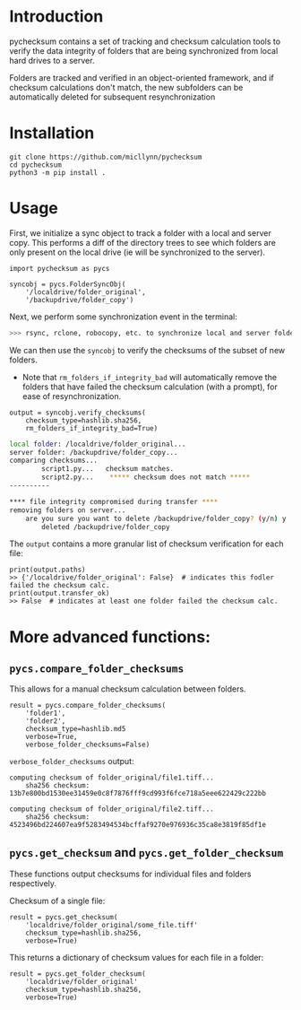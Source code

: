 # Introduction

pychecksum contains a set of tracking and checksum calculation tools to
verify the data integrity of folders that are being synchronized from local
hard drives to a server.

Folders are tracked and verified in an object-oriented framework,
and if checksum calculations don't match, the new subfolders
can be automatically deleted for subsequent resynchronization

# Installation
```python3
git clone https://github.com/micllynn/pychecksum
cd pychecksum
python3 -m pip install .
```

# Usage
First, we initialize a sync object to track a folder with a local and server copy.
This performs a diff of the directory trees to see which folders are only
present on the local drive (ie will be synchronized to the server).
```python3
import pychecksum as pycs

syncobj = pycs.FolderSyncObj(
	'/localdrive/folder_original',
	'/backupdrive/folder_copy')
```

Next, we perform some synchronization event in the terminal:
```bash
>>> rsync, rclone, robocopy, etc. to synchronize local and server folders
```

We can then use the `syncobj` to verify the checksums of the subset of new folders.
- Note that `rm_folders_if_integrity_bad` will automatically remove the folders that
have failed the checksum calculation (with a prompt), for ease of resynchronization.
```python3
output = syncobj.verify_checksums(
	checksum_type=hashlib.sha256,
	rm_folders_if_integrity_bad=True)
```

```bash
local folder: /localdrive/folder_original...
server folder: /backupdrive/folder_copy...
comparing checksums...
        script1.py...	checksum matches.
        script2.py...	 ***** checksum does not match ***** 
----------

**** file integrity compromised during transfer **** 
removing folders on server...
	are you sure you want to delete /backupdrive/folder_copy? (y/n) y
		deleted /backupdrive/folder_copy

```

The `output` contains a more granular list of checksum verification for each file:
```python3
print(output.paths)
>> {'/localdrive/folder_original': False}  # indicates this fodler failed the checksum calc.
print(output.transfer_ok)
>> False  # indicates at least one folder failed the checksum calc.
```

# More advanced functions:
## `pycs.compare_folder_checksums`
This allows for a manual checksum calculation between folders.

```python3
result = pycs.compare_folder_checksums(
	'folder1',
	'folder2',
	checksum_type=hashlib.md5	
	verbose=True,
	verbose_folder_checksums=False)
```

`verbose_folder_checksums` output:
```
computing checksum of folder_original/file1.tiff...
	sha256 checksum: 13b7e800bd1530ee31459e0c8f7876fff9cd993f6fce718a5eee622429c222bb

computing checksum of folder_original/file2.tiff...
	sha256 checksum: 4523496bd224607ea9f5283494534bcffaf9270e976936c35ca8e3819f85df1e
```

## `pycs.get_checksum` and `pycs.get_folder_checksum`
These functions output checksums for individual files and folders respectively.

Checksum of a single file:
```python3
result = pycs.get_checksum(
	'localdrive/folder_original/some_file.tiff'
	checksum_type=hashlib.sha256,
	verbose=True)
```

This returns a dictionary of checksum values for each file in a folder:
```python3
result = pycs.get_folder_checksum(
	'localdrive/folder_original'
	checksum_type=hashlib.sha256,
	verbose=True)
```
